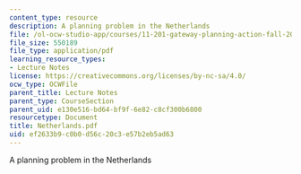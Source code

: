 ```yaml
---
content_type: resource
description: A planning problem in the Netherlands
file: /ol-ocw-studio-app/courses/11-201-gateway-planning-action-fall-2002/ef2633b9c0b0d56c20c3e57b2eb5ad63_Netherlands.pdf
file_size: 550189
file_type: application/pdf
learning_resource_types:
- Lecture Notes
license: https://creativecommons.org/licenses/by-nc-sa/4.0/
ocw_type: OCWFile
parent_title: Lecture Notes
parent_type: CourseSection
parent_uid: e130e516-bd64-bf9f-6e82-c8cf300b6800
resourcetype: Document
title: Netherlands.pdf
uid: ef2633b9-c0b0-d56c-20c3-e57b2eb5ad63
---
```

A planning problem in the Netherlands